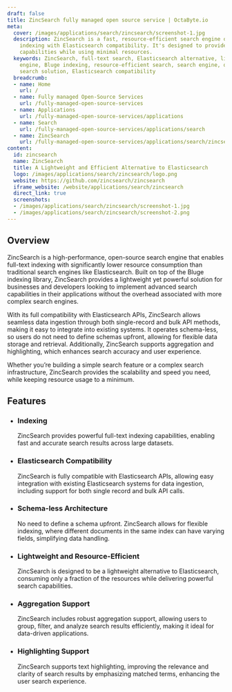 ```yaml
---
draft: false
title: ZincSearch fully managed open source service | OctaByte.io
meta:
  cover: /images/applications/search/zincsearch/screenshot-1.jpg
  description: ZincSearch is a fast, resource-efficient search engine offering full-text
    indexing with Elasticsearch compatibility. It's designed to provide powerful search
    capabilities while using minimal resources.
  keywords: ZincSearch, full-text search, Elasticsearch alternative, lightweight search
    engine, Bluge indexing, resource-efficient search, search engine, open-source
    search solution, Elasticsearch compatibility
  breadcrumb:
  - name: Home
    url: /
  - name: Fully managed Open-Source Services
    url: /fully-managed-open-source-services
  - name: Applications
    url: /fully-managed-open-source-services/applications
  - name: Search
    url: /fully-managed-open-source-services/applications/search
  - name: ZincSearch
    url: /fully-managed-open-source-services/applications/search/zincsearch
content:
  id: zincsearch
  name: ZincSearch
  title: A Lightweight and Efficient Alternative to Elasticsearch
  logo: /images/applications/search/zincsearch/logo.png
  website: https://github.com/zincsearch/zincsearch
  iframe_website: /website/applications/search/zincsearch
  direct_link: true
  screenshots:
  - /images/applications/search/zincsearch/screenshot-1.jpg
  - /images/applications/search/zincsearch/screenshot-2.png
---
```


## Overview

ZincSearch is a high-performance, open-source search engine that enables full-text indexing with significantly lower resource consumption than traditional search engines like Elasticsearch. Built on top of the Bluge indexing library, ZincSearch provides a lightweight yet powerful solution for businesses and developers looking to implement advanced search capabilities in their applications without the overhead associated with more complex search engines.

With its full compatibility with Elasticsearch APIs, ZincSearch allows seamless data ingestion through both single-record and bulk API methods, making it easy to integrate into existing systems. It operates schema-less, so users do not need to define schemas upfront, allowing for flexible data storage and retrieval. Additionally, ZincSearch supports aggregation and highlighting, which enhances search accuracy and user experience.

Whether you’re building a simple search feature or a complex search infrastructure, ZincSearch provides the scalability and speed you need, while keeping resource usage to a minimum.

## Features

- ### Indexing

  ZincSearch provides powerful full-text indexing capabilities, enabling fast and accurate search results across large datasets.

- ### Elasticsearch Compatibility

  ZincSearch is fully compatible with Elasticsearch APIs, allowing easy integration with existing Elasticsearch systems for data ingestion, including support for both single record and bulk API calls.

- ### Schema-less Architecture

  No need to define a schema upfront. ZincSearch allows for flexible indexing, where different documents in the same index can have varying fields, simplifying data handling.

- ### Lightweight and Resource-Efficient

  ZincSearch is designed to be a lightweight alternative to Elasticsearch, consuming only a fraction of the resources while delivering powerful search capabilities.

- ### Aggregation Support

  ZincSearch includes robust aggregation support, allowing users to group, filter, and analyze search results efficiently, making it ideal for data-driven applications.

- ### Highlighting Support

  ZincSearch supports text highlighting, improving the relevance and clarity of search results by emphasizing matched terms, enhancing the user search experience.